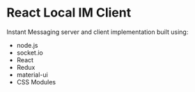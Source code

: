 React Local IM Client
===========================

Instant Messaging server and client implementation built using:

* node.js
* socket.io
* React
* Redux
* material-ui
* CSS Modules

